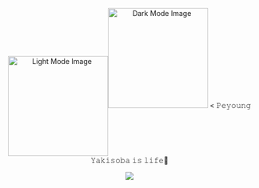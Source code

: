 <p align="center">
<img align="center" src="https://github.com/shimauma0312/shimauma0312/blob/main/kita-kita-ikuyo-unscreen.gif#gh-light-mode-only" alt="Light Mode Image" style="height: 200px;"><img src="https://github.com/shimauma0312/shimauma0312/blob/main/kita-kita-ikuyo.gif#gh-dark-mode-only" alt="Dark Mode Image" style="height: 200px;">
< 𝙿𝚎𝚢𝚘𝚞𝚗𝚐 𝚈𝚊𝚔𝚒𝚜𝚘𝚋𝚊 𝚒𝚜 𝚕𝚒𝚏𝚎🍜
</p>
<p align="center">
<a href="https://skillicons.dev"><img src="https://skillicons.dev/icons?i=docker,discord,github,gitlab,go,java,js,maven,mysql,p5js,php,raspberrypi,ts,vscode,nuxtjs,pinia&perline=7&theme=light" /></a>
</p>
